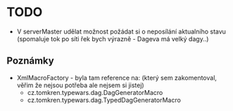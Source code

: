 TODO
====

* V serverMaster udělat možnost požádat si o neposílání aktualního stavu (spomaluje tok po síti řek bych výrazně - Dageva má velký dagy..)

Poznámky
--------

* XmlMacroFactory - byla tam reference na: (který sem zakomentoval, věřim že nejsou potřeba ale nejsem si jistej)
  * cz.tomkren.typewars.dag.DagGeneratorMacro
  * cz.tomkren.typewars.dag.TypedDagGeneratorMacro